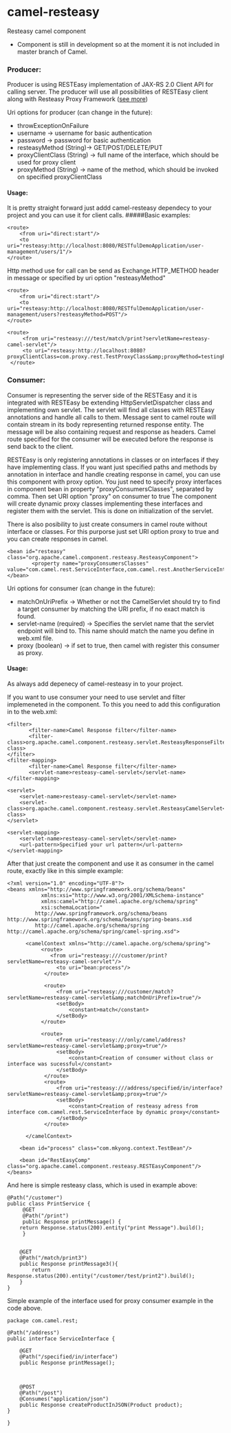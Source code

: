 camel-resteasy
==============
Resteasy camel component
* Component is still in development so at the moment it is not included in master branch of Camel. 

### Producer:
Producer is using RESTEasy implementation of JAX-RS 2.0 Client API for calling server. The producer will use all possibilities of RESTEasy client along with Resteasy Proxy Framework ([see more](http://docs.jboss.org/resteasy/docs/3.0-beta-3/userguide/html/RESTEasy_Client_Framework.html))

Uri options for producer (can change in the future):
* throwExceptionOnFailure
* username -> username for basic authentication
* password -> password for basic authentication
* resteasyMethod (String)-> GET/POST/DELETE/PUT 
* proxyClientClass (String) -> full name of the interface, which should be used for proxy client
* proxyMethod (String) -> name of the method, which should be invoked on specified proxyClientClass


#### Usage:
It is pretty straight forward just addd camel-resteasy dependecy to your project and you can use it for client calls.
#####Basic examples:
``` 
<route>
    <from uri="direct:start"/>
    <to uri="resteasy:http://localhost:8080/RESTfulDemoApplication/user-management/users/1"/>
</route>
``` 
Http method use for call can be send as Exchange.HTTP_METHOD header in message or specified by uri option "resteasyMethod"
``` 
<route>
    <from uri="direct:start"/>
    <to uri="resteasy:http://localhost:8080/RESTfulDemoApplication/user-management/users?resteasyMethod=POST"/>
</route>

<route>
     <from uri="resteasy:///test/match/print?servletName=resteasy-camel-servlet"/>
     <to uri="resteasy:http://localhost:8080?proxyClientClass=com.proxy.rest.TestProxyClass&amp;proxyMethod=testingProxyMethod"/>
 </route>
``` 
### Consumer:
Consumer is representing the server side of the RESTEasy and it is integrated with RESTEasy be extending HttpServletDispatcher class and implementing own servlet. The servlet will find all classes with RESTEasy annotations and handle all calls to them. Message sent to camel route will contain stream in its body representing returned response entity. The message will be also containing request and response as headers. Camel route specified for the consumer will be executed before the response is send back to the client.

RESTEasy is only registering annotations in classes or on interfaces if they have implementing class. If you want just specified paths and methods by annotation in interface and handle creating response in camel, you can use this component with proxy option. You just need to specify proxy interfaces in component bean in property "proxyConsumersClasses", separated by comma. Then set URI option "proxy" on consumer to true The component will create dynamic proxy classes implementing these interfaces and register them with the servlet. This is done on initialization of the servlet.

There is also posibility to just create consumers in camel route without interface or classes. For this purporse just set URI option proxy to true and you can create responses in camel. 
``` 
<bean id="resteasy" class="org.apache.camel.component.resteasy.ResteasyComponent">
        <property name="proxyConsumersClasses" value="com.camel.rest.ServiceInterface,com.camel.rest.AnotherServiceInterface"/>
</bean>
``` 

Uri options for consumer (can change in the future):
* matchOnUriPrefix        -> Whether or not the CamelServlet should try to find a target consumer by matching the URI prefix, if no exact match is found. 
* servlet-name (required) -> Specifies the servlet name that the servlet endpoint will bind to. This name should match the name you define in web.xml file. 
* proxy (boolean) -> if set to true, then camel with register this consumer as proxy. 


#### Usage:
As always add depenecy of camel-resteasy in to your project.

If you want to use consumer your need to use servlet and filter implemeneted in the component.  To this you need to add this configuration in to the web.xml:
``` 
<filter>
       <filter-name>Camel Response filter</filter-name>
       <filter-class>org.apache.camel.component.resteasy.servlet.ResteasyResponseFilter</filter-class>
</filter>
<filter-mapping>
       <filter-name>Camel Response filter</filter-name>
       <servlet-name>resteasy-camel-servlet</servlet-name>
</filter-mapping>

<servlet>
	<servlet-name>resteasy-camel-servlet</servlet-name>
	<servlet-class>org.apache.camel.component.resteasy.servlet.ResteasyCamelServlet</servlet-class>
</servlet>

<servlet-mapping>
	<servlet-name>resteasy-camel-servlet</servlet-name>
	<url-pattern>Specified your url pattern</url-pattern>
</servlet-mapping>
``` 


After that just create the component and use it as consumer in the camel route, exactly like in this simple example:
``` 
<?xml version="1.0" encoding="UTF-8"?>
<beans xmlns="http://www.springframework.org/schema/beans"
           xmlns:xsi="http://www.w3.org/2001/XMLSchema-instance"
           xmlns:camel="http://camel.apache.org/schema/spring"
           xsi:schemaLocation="
         http://www.springframework.org/schema/beans http://www.springframework.org/schema/beans/spring-beans.xsd
         http://camel.apache.org/schema/spring http://camel.apache.org/schema/spring/camel-spring.xsd">

      <camelContext xmlns="http://camel.apache.org/schema/spring">
           <route>
              <from uri="resteasy:///customer/print?servletName=resteasy-camel-servlet"/>
                <to uri="bean:process"/>
            </route>           

            <route>
                <from uri="resteasy:///customer/match?servletName=resteasy-camel-servlet&amp;matchOnUriPrefix=true"/>
                <setBody>
                    <constant>match</constant>
                </setBody>
           </route>   
           
           <route>
                <from uri="resteasy:///only/camel/address?servletName=resteasy-camel-servlet&amp;proxy=true"/>
                <setBody>
                    <constant>Creation of consumer without class or interface was sucessful</constant>
                </setBody>
            </route>
            <route>
                <from uri="resteasy:///address/specified/in/interface?servletName=resteasy-camel-servlet&amp;proxy=true"/>
                <setBody>
                    <constant>Creation of resteasy adress from interface com.camel.rest.ServiceInterface by dynamic proxy</constant>
                </setBody>
            </route>

      </camelContext>

    <bean id="process" class="com.mkyong.context.TestBean"/>

    <bean id="RestEasyComp" class="org.apache.camel.component.resteasy.RESTEasyComponent"/>
</beans>
``` 
And here is simple resteasy class, which is used in example above:
``` 
@Path("/customer")
public class PrintService {
     @GET
     @Path("/print")
     public Response printMessage() {
	return Response.status(200).entity("print Message").build();
     }


    @GET
    @Path("/match/print3")
    public Response printMessage3(){
        return Response.status(200).entity("/customer/test/print2").build();
    }
}
``` 
Simple example of the interface used for proxy consumer example in the code above.
``` 
package com.camel.rest;

@Path("/address")
public interface ServiceInterface {

    @GET
    @Path("/specified/in/interface")
    public Response printMessage();



    @POST
    @Path("/post")
    @Consumes("application/json")
    public Response createProductInJSON(Product product);
}

}
``` 

